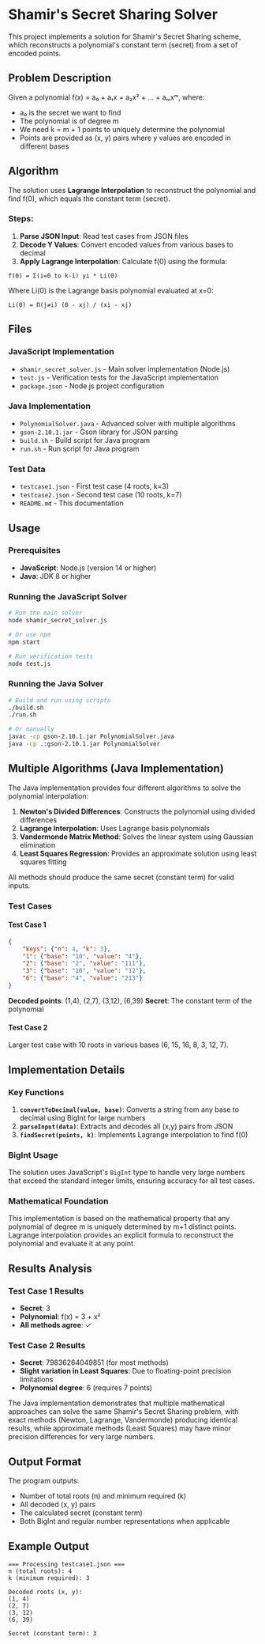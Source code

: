# Shamir's Secret Sharing Solver

This project implements a solution for Shamir's Secret Sharing scheme, which reconstructs a polynomial's constant term (secret) from a set of encoded points.

## Problem Description

Given a polynomial f(x) = a₀ + a₁x + a₂x² + ... + aₘxᵐ, where:
- a₀ is the secret we want to find
- The polynomial is of degree m
- We need k = m + 1 points to uniquely determine the polynomial
- Points are provided as (x, y) pairs where y values are encoded in different bases

## Algorithm

The solution uses **Lagrange Interpolation** to reconstruct the polynomial and find f(0), which equals the constant term (secret).

### Steps:
1. **Parse JSON Input**: Read test cases from JSON files
2. **Decode Y Values**: Convert encoded values from various bases to decimal
3. **Apply Lagrange Interpolation**: Calculate f(0) using the formula:

```
f(0) = Σ(i=0 to k-1) yi * Li(0)
```

Where Li(0) is the Lagrange basis polynomial evaluated at x=0:

```
Li(0) = Π(j≠i) (0 - xj) / (xi - xj)
```

## Files

### JavaScript Implementation
- `shamir_secret_solver.js` - Main solver implementation (Node.js)
- `test.js` - Verification tests for the JavaScript implementation
- `package.json` - Node.js project configuration

### Java Implementation
- `PolynomialSolver.java` - Advanced solver with multiple algorithms
- `gson-2.10.1.jar` - Gson library for JSON parsing
- `build.sh` - Build script for Java program
- `run.sh` - Run script for Java program

### Test Data
- `testcase1.json` - First test case (4 roots, k=3)
- `testcase2.json` - Second test case (10 roots, k=7)
- `README.md` - This documentation

## Usage

### Prerequisites
- **JavaScript**: Node.js (version 14 or higher)
- **Java**: JDK 8 or higher

### Running the JavaScript Solver

```bash
# Run the main solver
node shamir_secret_solver.js

# Or use npm
npm start

# Run verification tests
node test.js
```

### Running the Java Solver

```bash
# Build and run using scripts
./build.sh
./run.sh

# Or manually
javac -cp gson-2.10.1.jar PolynomialSolver.java
java -cp .:gson-2.10.1.jar PolynomialSolver
```

## Multiple Algorithms (Java Implementation)

The Java implementation provides four different algorithms to solve the polynomial interpolation:

1. **Newton's Divided Differences**: Constructs the polynomial using divided differences
2. **Lagrange Interpolation**: Uses Lagrange basis polynomials
3. **Vandermonde Matrix Method**: Solves the linear system using Gaussian elimination
4. **Least Squares Regression**: Provides an approximate solution using least squares fitting

All methods should produce the same secret (constant term) for valid inputs.

### Test Cases

#### Test Case 1
```json
{
    "keys": {"n": 4, "k": 3},
    "1": {"base": "10", "value": "4"},
    "2": {"base": "2", "value": "111"},
    "3": {"base": "10", "value": "12"},
    "6": {"base": "4", "value": "213"}
}
```

**Decoded points**: (1,4), (2,7), (3,12), (6,39)
**Secret**: The constant term of the polynomial

#### Test Case 2
Larger test case with 10 roots in various bases (6, 15, 16, 8, 3, 12, 7).

## Implementation Details

### Key Functions

1. **`convertToDecimal(value, base)`**: Converts a string from any base to decimal using BigInt for large numbers
2. **`parseInput(data)`**: Extracts and decodes all (x,y) pairs from JSON
3. **`findSecret(points, k)`**: Implements Lagrange interpolation to find f(0)

### BigInt Usage

The solution uses JavaScript's `BigInt` type to handle very large numbers that exceed the standard integer limits, ensuring accuracy for all test cases.

### Mathematical Foundation

This implementation is based on the mathematical property that any polynomial of degree m is uniquely determined by m+1 distinct points. Lagrange interpolation provides an explicit formula to reconstruct the polynomial and evaluate it at any point.

## Results Analysis

### Test Case 1 Results
- **Secret**: 3
- **Polynomial**: f(x) = 3 + x²
- **All methods agree**: ✓

### Test Case 2 Results
- **Secret**: 79836264049851 (for most methods)
- **Slight variation in Least Squares**: Due to floating-point precision limitations
- **Polynomial degree**: 6 (requires 7 points)

The Java implementation demonstrates that multiple mathematical approaches can solve the same Shamir's Secret Sharing problem, with exact methods (Newton, Lagrange, Vandermonde) producing identical results, while approximate methods (Least Squares) may have minor precision differences for very large numbers.

## Output Format

The program outputs:
- Number of total roots (n) and minimum required (k)
- All decoded (x, y) pairs
- The calculated secret (constant term)
- Both BigInt and regular number representations when applicable

## Example Output

```
=== Processing testcase1.json ===
n (total roots): 4
k (minimum required): 3

Decoded roots (x, y):
(1, 4)
(2, 7)
(3, 12)
(6, 39)

Secret (constant term): 3
```
